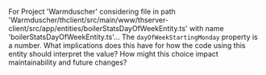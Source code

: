 For Project 'Warmduscher' considering file in path 'Warmduscher/thclient/src/main/www/thserver-client/src/app/entities/boilerStatsDayOfWeekEntity.ts' with name 'boilerStatsDayOfWeekEntity.ts'... 
The `dayOfWeekStartingMonday` property is a number.  What implications does this have for how the code using this entity should interpret the value? How might this choice impact maintainability and future changes?